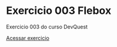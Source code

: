 # Exercicio 003 Flebox
Exercicio 003 do curso DevQuest

<a href="https://ericrdgs.github.io/exercicio-006/"> Acessar exercicio </a>
